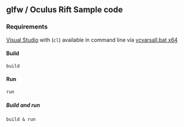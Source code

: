 ## glfw / Oculus Rift Sample code

### Requirements

[Visual Studio](https://visualstudio.microsoft.com/vs/community/) with (`cl`) available in command line via [vcvarsall.bat x64](https://docs.microsoft.com/en-us/cpp/build/building-on-the-command-line)

#### Build

```
build
```

#### Run

```
run
```

##### Build and run

```
build & run
```
